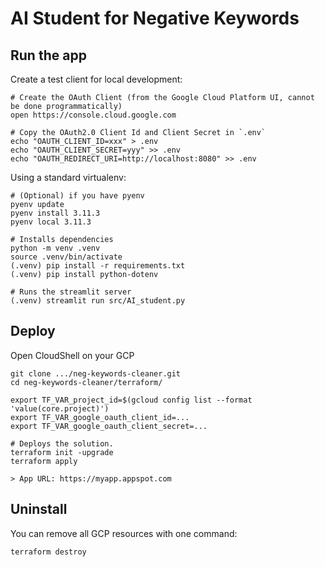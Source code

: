 # AI Student for Negative Keywords

## Run the app

Create a test client for local development:

    # Create the OAuth Client (from the Google Cloud Platform UI, cannot be done programmatically)
    open https://console.cloud.google.com

    # Copy the OAuth2.0 Client Id and Client Secret in `.env`
    echo "OAUTH_CLIENT_ID=xxx" > .env
    echo "OAUTH_CLIENT_SECRET=yyy" >> .env
    echo "OAUTH_REDIRECT_URI=http://localhost:8080" >> .env

Using a standard virtualenv:

    # (Optional) if you have pyenv
    pyenv update
    pyenv install 3.11.3
    pyenv local 3.11.3
    
    # Installs dependencies
    python -m venv .venv
    source .venv/bin/activate
    (.venv) pip install -r requirements.txt
    (.venv) pip install python-dotenv

    # Runs the streamlit server
    (.venv) streamlit run src/AI_student.py

## Deploy

Open CloudShell on your GCP

    git clone .../neg-keywords-cleaner.git
    cd neg-keywords-cleaner/terraform/

    export TF_VAR_project_id=$(gcloud config list --format 'value(core.project)')
    export TF_VAR_google_oauth_client_id=...
    export TF_VAR_google_oauth_client_secret=...

    # Deploys the solution.
    terraform init -upgrade
    terraform apply

    > App URL: https://myapp.appspot.com

## Uninstall

You can remove all GCP resources with one command:

    terraform destroy
